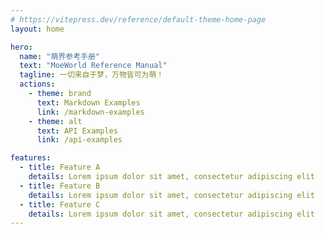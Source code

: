 ```yaml
---
# https://vitepress.dev/reference/default-theme-home-page
layout: home

hero:
  name: "萌界参考手册"
  text: "MoeWorld Reference Manual"
  tagline: 一切来自于梦，万物皆可为萌！
  actions:
    - theme: brand
      text: Markdown Examples
      link: /markdown-examples
    - theme: alt
      text: API Examples
      link: /api-examples

features:
  - title: Feature A
    details: Lorem ipsum dolor sit amet, consectetur adipiscing elit
  - title: Feature B
    details: Lorem ipsum dolor sit amet, consectetur adipiscing elit
  - title: Feature C
    details: Lorem ipsum dolor sit amet, consectetur adipiscing elit
---
```


